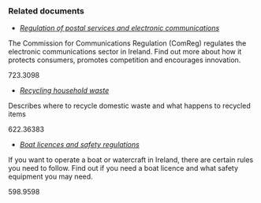 ###  Related documents

  * [ _Regulation of postal services and electronic communications_ ](/en/consumer/phone-internet-tv-and-postal-services/regulation-of-postal-services-phone-internet-radion-and-tv/)

The Commission for Communications Regulation (ComReg) regulates the electronic
communications sector in Ireland. Find out more about how it protects
consumers, promotes competition and encourages innovation.

723.3098

  * [ _Recycling household waste_ ](/en/environment/waste-and-recycling/recycling-household-waste/)

Describes where to recycle domestic waste and what happens to recycled items

622.36383

  * [ _Boat licences and safety regulations_ ](/en/travel-and-recreation/sport-and-leisure/licensing-of-boats-and-watercraft-in-ireland/)

If you want to operate a boat or watercraft in Ireland, there are certain
rules you need to follow. Find out if you need a boat licence and what safety
equipment you may need.

598.9598
